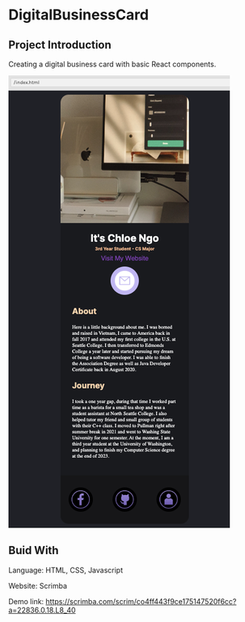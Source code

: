 # DigitalBusinessCard

## Project Introduction
Creating a digital business card with basic React components.

![Digital Business Card Image](https://github.com/chloeNgo99/DigitalBusinessCard/blob/main/file/images/digitalCard.png)

## Buid With
Language: HTML, CSS, Javascript

Website: Scrimba

Demo link: https://scrimba.com/scrim/co4ff443f9ce175147520f6cc?a=22836.0.18.L8_40
